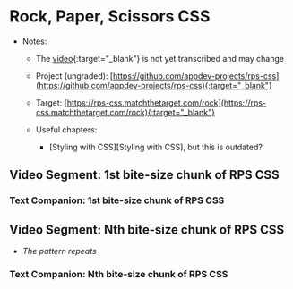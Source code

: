 # Rock, Paper, Scissors CSS

- Notes:

  - The [video](https://uchicago.hosted.panopto.com/Panopto/Pages/Viewer.aspx?id=d8c4d225-34ea-4fb9-b14f-ab9e00dd4f60&start=0){:target="_blank"} is not yet transcribed and may change

  - Project (ungraded): [https://github.com/appdev-projects/rps-css](https://github.com/appdev-projects/rps-css){:target="_blank"}

  - Target: [https://rps-css.matchthetarget.com/rock](https://rps-css.matchthetarget.com/rock){:target="_blank"}

  - Useful chapters:

    - [Styling with CSS][Styling with CSS], but this is outdated?

## Video Segment: 1st bite-size chunk of RPS CSS

### Text Companion: 1st bite-size chunk of RPS CSS

## Video Segment: Nth bite-size chunk of RPS CSS

  - *The pattern repeats*

### Text Companion: Nth bite-size chunk of RPS CSS